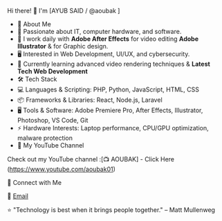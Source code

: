 
Hi there! 👋 I'm [AYUB SAID / @aoubak ]

- 🚀 About Me
- 🎯 Passionate about IT, computer hardware, and software.
- 🎥 I work daily with  **Adobe After Effects** for video editing **Adobe Illustrator** & for Graphic design.
- 🖥️ Interested in Web Development, UI/UX, and cybersecurity.
- 🌱 Currently learning advanced video rendering techniques & **Latest Tech Web Development**
- 🛠 Tech Stack
- 💻 Languages & Scripting: PHP, Python, JavaScript, HTML, CSS
- 📦 Frameworks & Libraries: React, Node.js, Laravel
- 🖥️ Tools & Software: Adobe Premiere Pro, After Effects, Illustrator, Photoshop, VS Code, Git
- ⚡ Hardware Interests: Laptop performance, CPU/GPU optimization, malware protection
- 🎥 My YouTube Channel

Check out my YouTube channel :[📺 AOUBAK] - Click Here (https://www.youtube.com/aoubak01)

🔗 Connect with Me

📧 [Email](aoubak01@gmail.com)


⭐ "Technology is best when it brings people together." – Matt Mullenweg
<!---
aoubak/aoubak is a ✨ special ✨ repository because its `README.md` (this file) appears on your GitHub profile.
You can click the Preview link to take a look at your changes.
--->
